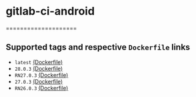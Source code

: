 # gitlab-ci-android

====================

## Supported tags and respective `Dockerfile` links
- `latest` [(Dockerfile)][100]
- `28.0.3` [(Dockerfile)][104]
- `RN27.0.3` [(Dockerfile)][103]
- `27.0.3` [(Dockerfile)][102]
- `RN26.0.3` [(Dockerfile)][101]

[100]: https://github.com/catalyst-system-inc/gitlab-ci-android/blob/master/Dockerfile
[104]: https://github.com/catalyst-system-inc/gitlab-ci-android/blob/28.0.3/Dockerfile
[103]: https://github.com/catalyst-system-inc/gitlab-ci-android/blob/RN27.0.3/Dockerfile
[102]: https://github.com/catalyst-system-inc/gitlab-ci-android/blob/27.0.3/Dockerfile
[101]: https://github.com/catalyst-system-inc/gitlab-ci-android/blob/RN26.0.3/Dockerfile
